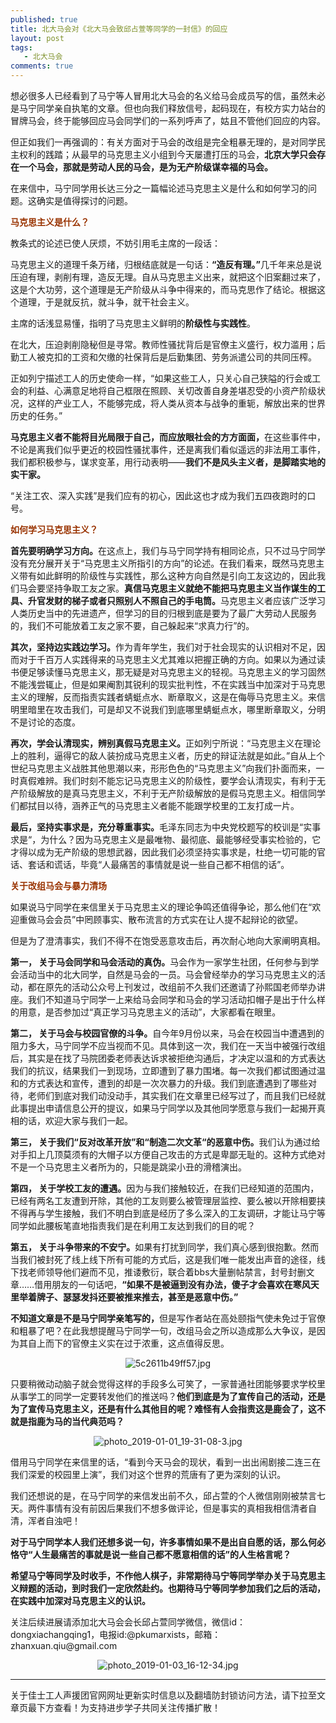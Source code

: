 ```yaml
---
published: true
title: 北大马会对《北大马会致邱占萱等同学的一封信》的回应
layout: post
tags:
   - 北大马会
comments: true
---
```


<p>想必很多人已经看到了马宁等人冒用北大马会的名义给马会成员写的信，虽然未必是马宁同学亲自执笔的文章。但也向我们释放信号，起码现在，有校方实力站台的冒牌马会，终于能够回应马会同学们的一系列呼声了，姑且不管他们回应的内容。</p>
<p>但正如我们一再强调的：有关方面对于马会的改组是完全粗暴无理的，是对同学民主权利的践踏；从最早的马克思主义小组到今天屡遭打压的马会，<strong>北京大学只会存在一个马会，那就是劳动人民的马会，是为无产阶级谋幸福的马会。</strong></p>
<p>在来信中，马宁同学用长达三分之一篇幅论述马克思主义是什么和如何学习的问题。这确实是值得探讨的问题。</p>
<p><span style="color:#993300;"><strong>马克思主义是什么？</strong></span></p>
<p>教条式的论述已使人厌烦，不妨引用毛主席的一段话：</p>
<p>马克思主义的道理千条万绪，归根结底就是一句话：<strong>“造反有理。”</strong>几千年来总是说压迫有理，剥削有理，造反无理。自从马克思主义出来，就把这个旧案翻过来了，这是个大功劳，这个道理是无产阶级从斗争中得来的，而马克思作了结论。根据这个道理，于是就反抗，就斗争，就干社会主义。</p>
<p>主席的话浅显易懂，指明了马克思主义鲜明的<strong>阶级性与实践性</strong>。</p>
<p>在北大，压迫剥削隐秘但是寻常。教师性骚扰背后是官僚主义盛行，权力滥用；后勤工人被克扣的工资和欠缴的社保背后是后勤集团、劳务派遣公司的共同压榨。</p>
<p>正如列宁描述工人的历史使命一样，“如果这些工人，只关心自己狭隘的行会或工会的利益、心满意足地将自己框限在照顾、关切改善自身差堪忍受的小资产阶级状况，这样的产业工人，不能够完成，将人类从资本与战争的重轭，解放出来的世界历史的任务。”</p>
<p><strong>马克思主义者不能将目光局限于自己，而应放眼社会的方方面面，</strong>在这些事件中，不论是离我们似乎更近的校园性骚扰事件，还是离我们看似遥远的非法用工事件，我们都积极参与，谋求变革，用行动表明——<strong>我们不是风头主义者，是脚踏实地的实干家。</strong></p>
<p>“关注工农、深入实践”是我们应有的初心，因此这也才成为我们五四夜跑时的口号。</p>
<p><span style="color:#993300;"><strong>如何学习马克思主义？</strong></span></p>
<p><strong>首先要明确学习方向。</strong>在这点上，我们与马宁同学持有相同论点，只不过马宁同学没有充分展开关于“马克思主义所指引的方向”的论述。在我们看来，既然马克思主义带有如此鲜明的阶级性与实践性，那么这种方向自然是引向工友这边的，因此我们马会要坚持争取工友之家。<strong>真信马克思主义就绝不能把马克思主义当作谋生的工具、升官发财的梯子或者只照别人不照自己的手电筒。</strong>马克思主义者应该广泛学习人类历史当中的先进遗产，但学习的目的归根到底是要为了最广大劳动人民服务的，我们不可能放着工友之家不要，自己躲起来“求真力行”的。</p>
<p><strong>其次，坚持边实践边学习。</strong>作为青年学生，我们对于社会现实的认识相对不足，因而对于千百万人实践得来的马克思主义尤其难以把握正确的方向。如果以为通过读书便足够读懂马克思主义，那无疑是对马克思主义的轻视。马克思主义的学习固然不能浅尝辄止，但是如果阉割其锐利的现实批判性，不在实践当中加深对于马克思主义的理解，反而指责实践者蜻蜓点水、断章取义，这是在侮辱马克思主义。来信明里暗里在攻击我们，可是却又不说我们到底哪里蜻蜓点水，哪里断章取义，分明不是讨论的态度。</p>
<p><strong>再次，学会认清现实，辨别真假马克思主义。</strong>正如列宁所说：“马克思主义在理论上的胜利，逼得它的敌人装扮成马克思主义者，历史的辩证法就是如此。”自从上个世纪马克思主义战胜其他思潮以来，形形色色的“马克思主义”向我们扑面而来，一时真假难辨。我们时刻不能忘记马克思主义的阶级性，要学会认清现实，有利于无产阶级解放的是真马克思主义，不利于无产阶级解放的是假马克思主义。相信同学们都拭目以待，涵养正气的马克思主义者能不能跟学校里的工友打成一片。</p>
<p><strong>最后，坚持实事求是，充分尊重事实。</strong>毛泽东同志为中央党校题写的校训是“实事求是“，为什么？因为马克思主义是最唯物、最彻底、最能够经受事实检验的，它才得以成为无产阶级的思想武器，因此我们必须坚持实事求是，杜绝一切可能的官话、套话和谎话，毕竟“人最痛苦的事情就是说一些自己都不相信的话”。</p>
<p><strong><span style="color:#993300;">关于改组马会与暴力清场</span></strong></p>
<p>如果说马宁同学在来信里关于马克思主义的理论争鸣还值得争论，那么他们在“欢迎重做马会会员”中罔顾事实、散布流言的方式实在让人提不起辩论的欲望。</p>
<p>但是为了澄清事实，我们不得不在饱受恶意攻击后，再次耐心地向大家阐明真相。</p>
<p><strong>第一， 关于马会同学和马会活动的真伪。</strong>马会作为一家学生社团，任何参与到学会活动当中的北大同学，自然是马会的一员。马会曾经举办的学习马克思主义的活动，都在原先的活动公众号上刊发过，改组前不久我们还邀请了孙熙国老师举办讲座。我们不知道马宁同学一上来给马会同学和马会的学习活动扣帽子是出于什么样的用意，是否参加过“真正学习马克思主义的活动”，大家都看在眼里。</p>
<p><strong>第二， 关于马会与校园官僚的斗争。</strong>自今年9月份以来，马会在校园当中遭遇到的阻力多大，马宁同学不应当视而不见。具体到这一次，我们在一天当中被强行改组后，其实是在找了马院团委老师表达诉求被拒绝沟通后，才决定以温和的方式表达我们的抗议，结果我们一到现场，立即遭到了暴力围堵。每一次我们都试图通过温和的方式表达和宣传，遭到的却是一次次暴力的升级。我们到底遭遇到了哪些对待，老师们到底对我们动没动手，其实我们在文章里已经写过了，而且我们已经就此事提出申请信息公开的提议，如果马宁同学以及其他同学愿意与我们一起揭开真相的话，欢迎大家与我们一起。</p>
<p><strong>第三， 关于我们“反对改革开放”和“制造二次文革“的恶意中伤。</strong>我们认为通过给对手扣上几顶莫须有的大帽子以方便自己攻击的方式是卑鄙无耻的。这种方式绝对不是一个马克思主义者所为的，只能是跳梁小丑的滑稽演出。</p>
<p><strong>第四， 关于学校工友的遭遇。</strong>因为与我们接触较近，在我们已经知道的范围内，已经有两名工友遭到开除，其他的工友则要么被管理层监控、要么被以开除相要挟不得再与学生接触，我们不明白到底是经历了多么深入的工友调研，才能让马宁等同学如此腰板笔直地指责我们是在利用工友达到我们的目的呢？</p>
<p><strong>第五， 关于斗争带来的不安宁。</strong>如果有打扰到同学，我们真心感到很抱歉。然而当我们被封死了线上线下所有可能的方式后，这是我们唯一能发出声音的途径，线下找老师领导他们避而不见，推诿敷衍，联合着bbs大量删帖禁言，封号封删文章……借用朋友的一句话吧，<strong>“如果不是被逼到没有办法，傻子才会喜欢在寒风天里举着牌子、瑟瑟发抖还要被推来推去，甚至是恶意中伤。”</strong></p>
<p><strong>不知道文章是不是马宁同学亲笔写的，</strong>但是写作者站在高处颐指气使未免过于官僚和粗暴了吧？在此我想提醒马宁同学一句，改组马会之所以造成那么大争议，是因为其自上而下的官僚主义实在过于浓重，这点值得反思。</p>
<p align="center"><img src="https://i.loli.net/2019/01/03/5c2e020de070e.jpg" alt="5c2611b49ff57.jpg" title="5c2611b49ff57.jpg" /></p>

<p>只要稍微动动脑子就会觉得这样的手段多么可笑了，一家普通社团能够要求学校里从事学工的同学一定要转发他们的推送吗？<strong>他们到底是为了宣传自己的活动，还是为了宣传马克思主义，还是有什么其他目的呢？难怪有人会指责这是鹿会了，这不就是指鹿为马的当代典范吗？</strong></p>

<p align="center"><img src="https://i.loli.net/2019/01/03/5c2e020e890f1.jpg" alt="photo_2019-01-01_19-31-08-3.jpg" title="photo_2019-01-01_19-31-08-3.jpg" /></p>

<p>借用马宁同学在来信里的话，“看到今天马会的现状，看到一出出闹剧接二连三在我们深爱的校园里上演”，我们对这个世界的荒唐有了更为深刻的认识。</p>
<p>我们还想说的是，在马宁同学的来信发出前不久，邱占萱的个人微信刚刚被禁言七天。两件事情有没有前因后果我们不想多做评论，但是事实的真相我相信清者自清，浑者自浊吧！</p>
<p><strong>对于马宁同学本人我们还想多说一句，许多事情如果不是出自自愿的话，那么何必恪守“人生最痛苦的事就是说一些自己都不愿意相信的话”的人生格言呢？</strong></p>
<p><strong>希望马宁等同学及时收手，不作他人棋子，非常期待马宁等同学举办关于马克思主义辩题的活动，到时我们一定欣然赴约。也期待马宁等同学参加我们之后的活动，在实践中加深对马克思主义的认识。</strong></p>
<p>关注后续进展请添加北大马会会长邱占萱同学微信，微信id：dongxiachangqing1，电报id:@pkumarxists，邮箱：zhanxuan.qiu@gmail.com</p>


<p align="center"><img src="https://i.loli.net/2019/01/03/5c2e020e5820a.jpg" alt="photo_2019-01-03_16-12-34.jpg" title="photo_2019-01-03_16-12-34.jpg" /></p>

---
关于佳士工人声援团官网网址更新实时信息以及翻墙防封锁访问方法，请下拉至文章页最下方查看！为支持进步学子共同关注传播扩散！

